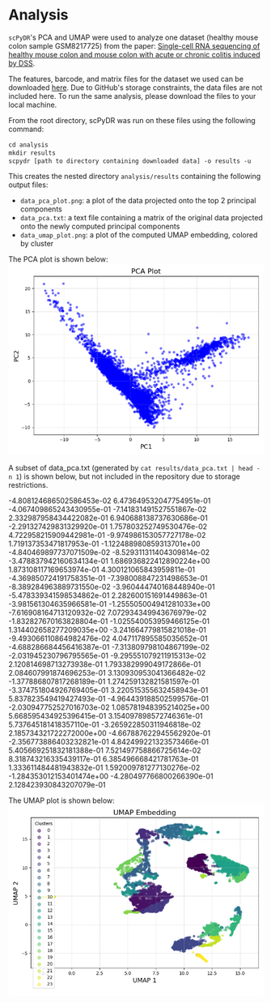 # Analysis

`scPyDR`'s PCA and UMAP were used to analyze one dataset (healthy mouse colon sample GSM8217725) from the paper: [Single-cell RNA sequencing of healthy mouse colon and mouse colon with acute or chronic colitis induced by DSS](https://www.ncbi.nlm.nih.gov/geo/query/acc.cgi?acc=GSE264408). 

The features, barcode, and matrix files for the dataset we used can be downloaded [here](https://www.ncbi.nlm.nih.gov/geo/query/acc.cgi?acc=GSM8217725). Due to GitHub's storage constraints, the data files are not included here. To run the same analysis, please download the files to your local machine.

From the root directory, scPyDR was run on these files using the following command:
```
cd analysis
mkdir results
scpydr [path to directory containing downloaded data] -o results -u
```

This creates the nested directory `analysis/results` containing the following output files:
* `data_pca_plot.png`: a plot of the data projected onto the top 2 principal components
* `data_pca.txt`: a text file containing a matrix of the original data projected onto the newly computed principal components
* `data_umap_plot.png`: a plot of the computed UMAP embedding, colored by cluster

The PCA plot is shown below:
<img src="results/data_pca_plot.png">

A subset of data_pca.txt (generated by `cat results/data_pca.txt | head -n 1`) is shown below, but not included in the repository due to storage restrictions.

-4.808124686502586453e-02       6.473649532047754951e-01        -4.067409865243430955e-01       -7.141831491527551867e-02       2.332987958434422082e-01        6.940688138737630686e-01     -2.291327429831329920e-01       1.757803252749530476e-02        4.722958215909442981e-01        -9.974986153057727178e-02       1.719137353471817953e-01    -1.122488980859313701e+00        -4.840469897737071509e-02       -8.529311311404309814e-02       -3.478837942160634134e-01       1.686936822412890224e+00        1.873108117169653974e-01     4.300121065843959811e-01        -4.369850724191758351e-01       -7.398008847231498653e-01       -8.389284963889731550e-02       -3.960444740168448940e-01   -5.478339341598534862e-01        2.282600151691449863e-01        -3.981561304635966581e-01       -1.255505004941281033e+00       -7.616908164713120932e-02       7.072934349943676979e-02     -1.832827670163828804e-01       -1.025540053959466125e-01       1.314402658277209035e+00        -3.241664779815821018e-01       -9.493066110864982476e-02   4.047117895585035652e-01 -4.688286684456416387e-01       -7.313809798104867199e-02       -2.031945230796795565e-01       -9.295551079211915313e-02       2.120814698713273938e-01     1.793382999049172866e-01        2.084607991874696253e-01        3.130930953041366482e-02        -1.377886807817268189e-01       1.274259132821581597e-01        -3.374751804926769405e-01    3.220515355632458943e-01        5.837823549419427493e-01        -4.964439188502599576e-01       -2.030947752527016703e-02       1.085781948395214025e+00     5.668595434925396415e-01        3.154097898572746361e-01        5.737645181418357110e-01        -3.265922850311946818e-02       2.185734321722272000e+00        -4.667887622945562920e-01    -2.356773886403232821e-01       4.842499221323573466e-01        5.405669251832181388e-01        7.521497758866725614e-02        8.318743216335439117e-01     6.385496668421781763e-01        1.333611484481943832e-01        1.592009781277130276e-02        -1.284353012153401474e+00       -4.280497766800266390e-01       2.128423930843207079e-01     

The UMAP plot is shown below:
<img src="results/data_umap_plot.png">
